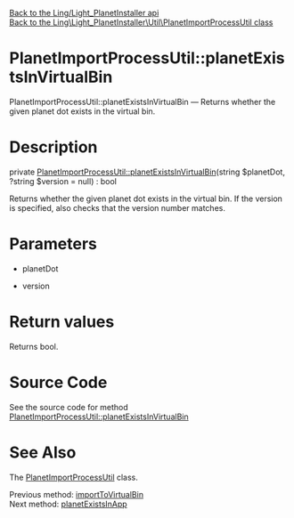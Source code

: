 [Back to the Ling/Light_PlanetInstaller api](https://github.com/lingtalfi/Light_PlanetInstaller/blob/master/doc/api/Ling/Light_PlanetInstaller.md)<br>
[Back to the Ling\Light_PlanetInstaller\Util\PlanetImportProcessUtil class](https://github.com/lingtalfi/Light_PlanetInstaller/blob/master/doc/api/Ling/Light_PlanetInstaller/Util/PlanetImportProcessUtil.md)


PlanetImportProcessUtil::planetExistsInVirtualBin
================



PlanetImportProcessUtil::planetExistsInVirtualBin — Returns whether the given planet dot exists in the virtual bin.




Description
================


private [PlanetImportProcessUtil::planetExistsInVirtualBin](https://github.com/lingtalfi/Light_PlanetInstaller/blob/master/doc/api/Ling/Light_PlanetInstaller/Util/PlanetImportProcessUtil/planetExistsInVirtualBin.md)(string $planetDot, ?string $version = null) : bool




Returns whether the given planet dot exists in the virtual bin.
If the version is specified, also checks that the version number matches.




Parameters
================


- planetDot

    

- version

    


Return values
================

Returns bool.








Source Code
===========
See the source code for method [PlanetImportProcessUtil::planetExistsInVirtualBin](https://github.com/lingtalfi/Light_PlanetInstaller/blob/master/Util/PlanetImportProcessUtil.php#L868-L878)


See Also
================

The [PlanetImportProcessUtil](https://github.com/lingtalfi/Light_PlanetInstaller/blob/master/doc/api/Ling/Light_PlanetInstaller/Util/PlanetImportProcessUtil.md) class.

Previous method: [importToVirtualBin](https://github.com/lingtalfi/Light_PlanetInstaller/blob/master/doc/api/Ling/Light_PlanetInstaller/Util/PlanetImportProcessUtil/importToVirtualBin.md)<br>Next method: [planetExistsInApp](https://github.com/lingtalfi/Light_PlanetInstaller/blob/master/doc/api/Ling/Light_PlanetInstaller/Util/PlanetImportProcessUtil/planetExistsInApp.md)<br>

